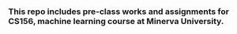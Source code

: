 ### This repo includes pre-class works and assignments for CS156, machine learning course at Minerva University.